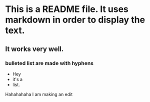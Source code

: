 # This is a README file. It uses markdown in order to display the text.

## It works very well.

### bulleted list are made with hyphens
- Hey
- it's a
- list.


Hahahahaha I am making an edit
